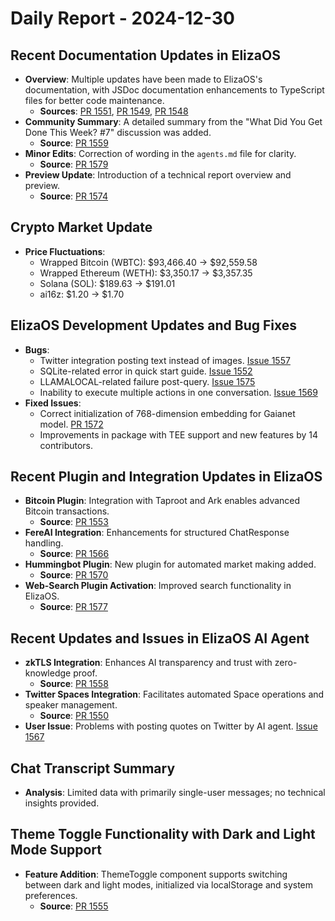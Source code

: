 # Daily Report - 2024-12-30

## Recent Documentation Updates in ElizaOS

- **Overview**: Multiple updates have been made to ElizaOS's documentation, with JSDoc documentation enhancements to TypeScript files for better code maintenance.
  - **Sources**: [PR 1551](https://github.com/elizaOS/eliza/pull/1551), [PR 1549](https://github.com/elizaOS/eliza/pull/1549), [PR 1548](https://github.com/elizaOS/eliza/pull/1548)
- **Community Summary**: A detailed summary from the "What Did You Get Done This Week? #7" discussion was added.
  - **Source**: [PR 1559](https://github.com/elizaOS/eliza/pull/1559)
- **Minor Edits**: Correction of wording in the `agents.md` file for clarity.
  - **Source**: [PR 1579](https://github.com/elizaOS/eliza/pull/1579)
- **Preview Update**: Introduction of a technical report overview and preview.
  - **Source**: [PR 1574](https://github.com/elizaOS/eliza/pull/1574)

## Crypto Market Update

- **Price Fluctuations**:
  - Wrapped Bitcoin (WBTC): $93,466.40 → $92,559.58
  - Wrapped Ethereum (WETH): $3,350.17 → $3,357.35
  - Solana (SOL): $189.63 → $191.01
  - ai16z: $1.20 → $1.70

## ElizaOS Development Updates and Bug Fixes

- **Bugs**:
  - Twitter integration posting text instead of images. [Issue 1557](https://github.com/elizaOS/eliza/issues/1557)
  - SQLite-related error in quick start guide. [Issue 1552](https://github.com/elizaOS/eliza/issues/1552)
  - LLAMALOCAL-related failure post-query. [Issue 1575](https://github.com/elizaOS/eliza/issues/1575)
  - Inability to execute multiple actions in one conversation. [Issue 1569](https://github.com/elizaOS/eliza/issues/1569)
- **Fixed Issues**:
  - Correct initialization of 768-dimension embedding for Gaianet model. [PR 1572](https://github.com/elizaOS/eliza/pull/1572)
  - Improvements in package with TEE support and new features by 14 contributors.

## Recent Plugin and Integration Updates in ElizaOS

- **Bitcoin Plugin**: Integration with Taproot and Ark enables advanced Bitcoin transactions.
  - **Source**: [PR 1553](https://github.com/elizaOS/eliza/pull/1553)
- **FereAI Integration**: Enhancements for structured ChatResponse handling.
  - **Source**: [PR 1566](https://github.com/elizaOS/eliza/pull/1566)
- **Hummingbot Plugin**: New plugin for automated market making added.
  - **Source**: [PR 1570](https://github.com/elizaOS/eliza/pull/1570)
- **Web-Search Plugin Activation**: Improved search functionality in ElizaOS.
  - **Source**: [PR 1577](https://github.com/elizaOS/eliza/pull/1577)

## Recent Updates and Issues in ElizaOS AI Agent

- **zkTLS Integration**: Enhances AI transparency and trust with zero-knowledge proof.
  - **Source**: [PR 1558](https://github.com/elizaOS/eliza/pull/1558)
- **Twitter Spaces Integration**: Facilitates automated Space operations and speaker management.
  - **Source**: [PR 1550](https://github.com/elizaOS/eliza/pull/1550)
- **User Issue**: Problems with posting quotes on Twitter by AI agent. [Issue 1567](https://github.com/elizaOS/eliza/issues/1567)

## Chat Transcript Summary

- **Analysis**: Limited data with primarily single-user messages; no technical insights provided.

## Theme Toggle Functionality with Dark and Light Mode Support

- **Feature Addition**: ThemeToggle component supports switching between dark and light modes, initialized via localStorage and system preferences.
  - **Source**: [PR 1555](https://github.com/elizaOS/eliza/pull/1555)
